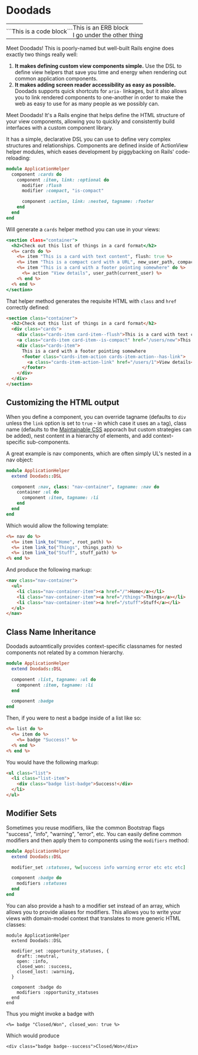 # Doodads

<table style="border-collapse: collapse; width: 100%;">
	<tbody>
		<tr>
			<td rowspan="2" style="padding: 0;">
				```This is a code block```
			</td>
			<td style="padding: 0;">
				This is an ERB block
			</td>
		</tr>
		<tr>
			<td style="padding: 0;">
				I go under the other thing
			</td>
		</tr>
	</tbody>
</table>

Meet Doodads! This is poorly-named but well-built Rails engine does exactly two things really well:

1. **It makes defining custom view components simple.** Use the DSL to define view helpers that save you time and energy when rendering out common application components.
2. **It makes adding screen reader accessibility as easy as possible.** Doodads supports quick shortcuts for `aria-` linkages, but it also allows you to link rendered components to one-another in order to make the web as easy to use for as many people as we possibly can.

Meet Doodads! It's a Rails engine that helps define the HTML structure of your view components, allowing you to quickly and consistently build interfaces with a custom component library.

It has a simple, declarative DSL you can use to define very complex structures and relationships. Components are defined inside of ActionView helper modules, which eases development by piggybacking on Rails' code-reloading:

```ruby
module ApplicationHelper
  component :cards do
    component :item, link: :optional do
      modifier :flush
      modifier :compact, "is-compact"

      component :action, link: :nested, tagname: :footer
    end
  end
end
```

Will generate a `cards` helper method you can use in your views:

```html.erb
<section class="container">
  <h2>Check out this list of things in a card format</h2>
  <%= cards do %>
    <%= item "This is a card with text content", flush: true %>
    <%= item "This is a compact card with a URL", new_user_path, compact: true %>
    <%= item "This is a card with a footer pointing somewhere" do %>
      <%= action "View details", user_path(current_user) %>
    <% end %>
  <% end %>
</section>
```

That helper method generates the requisite HTML with `class` and `href` correctly defined:

```html
<section class="container">
  <h2>Check out this list of things in a card format</h2>
  <div class="cards">
    <div class="cards-item card-item--flush">This is a card with text content</div>
    <a class="cards-item card-item--is-compact" href="/users/new">This is a compact card with a URL</a>
    <div class="cards-item">
      This is a card with a footer pointing somewhere
      <footer class="cards-item-action cards-item-action--has-link">
        <a class="cards-item-action-link" href="/users/1">View details</a>
      </footer>
    </div>
  </div>
</section>
```

## Customizing the HTML output

When you define a component, you can override tagname (defaults to `div` unless the `link` option is set to `true` - in which case it uses an `a` tag), class name (defaults to the [Maintainable CSS](https://maintainablecss.com/chapters/introduction/) apporach but custom strategies can be added), nest content in a hierarchy of elements, and add context-specific sub-components.

A great example is nav components, which are often simply UL's nested in a nav object:

```ruby
module ApplicationHelper
  extend Doodads::DSL

  component :nav, class: "nav-container", tagname: :nav do
	container :ul do
	  component :item, tagname: :li
	end
  end
end
```

Which would allow the following template:

```html.erb
<%= nav do %>
  <%= item link_to("Home", root_path) %>
  <%= item link_to("Things", things_path) %>
  <%= item link_to("Stuff", stuff_path) %>
<% end %>
```

And produce the following markup:

```html
<nav class="nav-container">
  <ul>
    <li class="nav-container-item"><a href="/">Home</a></li>
    <li class="nav-container-item"><a href="/things">Things</a></li>
    <li class="nav-container-item"><a href="/stuff">Stuff</a></li>
  </ul>
</nav>
```

## Class Name Inheritance

Doodads autoamtically provides context-specific classnames for nested components not related by a common hierarchy.

```ruby
module ApplicationHelper
  extend Doodads::DSL

  component :list, tagname: :ul do
    component :item, tagname: :li
  end

  component :badge
end
```

Then, if you were to nest a badge inside of a list like so:

```html.erb
<%= list do %>
  <%= item do %>
    <%= badge "Success!" %>
  <% end %>
<% end %>
```

You would have the following markup:

```html
<ul class="list">
  <li class="list-item">
    <div class="badge list-badge">Success!</div>
  </li>
</ul>
```

## Modifier Sets

Sometimes you reuse modifiers, like the common Bootstrap flags "success", "info", "warning", "error", etc. You can easily define common modifiers and then apply them to components using the `modifiers` method:

```ruby
module ApplicationHelper
  extend Doodads::DSL

  modifier_set :statuses, %w[success info warning error etc etc etc]

  component :badge do
    modifiers :statuses
  end
end
```

You can also provide a hash to a modifier set instead of an array, which allows you to provide aliases for modifiers. This allows you to write your views with domain-model context that translates to more generic HTML classes:

```
module ApplicationHelper
  extend Doodads::DSL

  modifier_set :opportunity_statuses, {
    draft: :neutral,
    open: :info,
    closed_won: :success,
    closed_lost: :warning,
  }

  component :badge do
    modifiers :opportunity_statuses
  end
end
```

Thus you might invoke a badge with

```erb
<%= badge "Closed/Won", closed_won: true %>
```

Which would produce

```
<div class="badge badge--success">Closed/Won</div>
```
